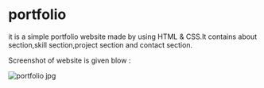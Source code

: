 # portfolio
it is a simple portfolio website made by using HTML &amp; CSS.It contains about section,skill section,project section and contact section.

Screenshot of website is given blow :

![portfolio jpg](https://github.com/itsmanojcode/portfolio/assets/169477397/0896a82b-0afe-4e35-b5ab-0aa794879104)
